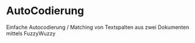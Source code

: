 # AutoCodierung
Einfache Autocodierung / Matching von Textspalten aus zwei Dokumenten mittels FuzzyWuzzy
